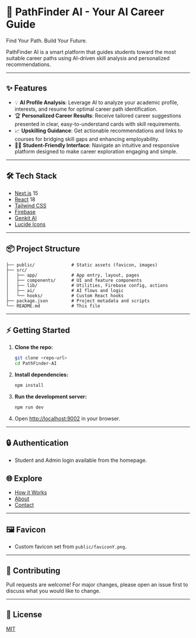 # 🚀 PathFinder AI - Your AI Career Guide

Find Your Path. Build Your Future. 

PathFinder AI is a smart platform that guides students toward the most suitable career paths using AI-driven skill analysis and personalized recommendations.

---

## ✨ Features

- 💡 **AI Profile Analysis**: Leverage AI to analyze your academic profile, interests, and resume for optimal career path identification.
- 🏆 **Personalized Career Results**: Receive tailored career suggestions presented in clear, easy-to-understand cards with skill requirements.
- 📈 **Upskilling Guidance**: Get actionable recommendations and links to courses for bridging skill gaps and enhancing employability.
- 👩‍🎓 **Student-Friendly Interface**: Navigate an intuitive and responsive platform designed to make career exploration engaging and simple.

---

## 🛠️ Tech Stack

- [Next.js](https://nextjs.org/) 15
- [React](https://react.dev/) 18
- [Tailwind CSS](https://tailwindcss.com/)
- [Firebase](https://firebase.google.com/)
- [Genkit AI](https://github.com/genkit-dev/genkit)
- [Lucide Icons](https://lucide.dev/)

---

## 📦 Project Structure

```
├── public/              # Static assets (favicon, images)
├── src/
│   ├── app/             # App entry, layout, pages
│   ├── components/      # UI and feature components
│   ├── lib/             # Utilities, Firebase config, actions
│   ├── ai/              # AI flows and logic
│   └── hooks/           # Custom React hooks
├── package.json         # Project metadata and scripts
└── README.md            # This file
```

---

## ⚡ Getting Started

1. **Clone the repo:**
   ```bash
   git clone <repo-url>
   cd PathFinder-AI
   ```
2. **Install dependencies:**
   ```bash
   npm install
   ```
3. **Run the development server:**
   ```bash
   npm run dev
   ```
4. Open [http://localhost:9002](http://localhost:9002) in your browser.

---

## 🔒 Authentication
- Student and Admin login available from the homepage.

## 🌐 Explore
- [How it Works](./src/app/how-it-works)
- [About](./src/app/about)
- [Contact](./src/app/contact)

---

## 🖼️ Favicon
- Custom favicon set from `public/faviconY.png`.

---

## 🤝 Contributing
Pull requests are welcome! For major changes, please open an issue first to discuss what you would like to change.

---

## 📄 License
[MIT](LICENSE)

